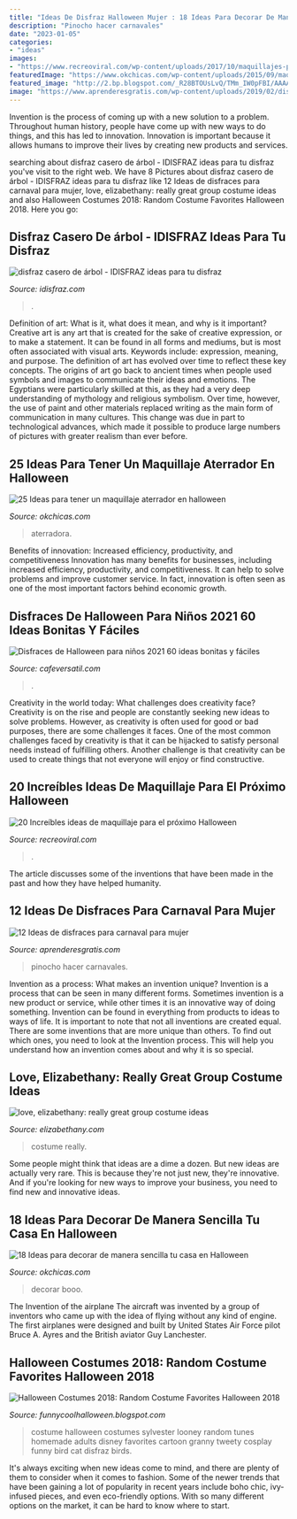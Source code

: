 ```yaml
---
title: "Ideas De Disfraz Halloween Mujer : 18 Ideas Para Decorar De Manera Sencilla Tu Casa En Halloween"
description: "Pinocho hacer carnavales"
date: "2023-01-05"
categories:
- "ideas"
images:
- "https://www.recreoviral.com/wp-content/uploads/2017/10/maquillajes-para-halloween-chidos-16-560x700.jpg"
featuredImage: "https://www.okchicas.com/wp-content/uploads/2015/09/maquillaje-para-halloween-11.jpg"
featured_image: "http://2.bp.blogspot.com/_R28BTOUsLvQ/TMm_IW0pFBI/AAAAAAAAHiI/3v5L9mr73cQ/s400/costume2.jpg"
image: "https://www.aprenderesgratis.com/wp-content/uploads/2019/02/disfraz-pinocho-748x1024.jpg"
---
```



Invention is the process of coming up with a new solution to a problem. Throughout human history, people have come up with new ways to do things, and this has led to innovation. Innovation is important because it allows humans to improve their lives by creating new products and services.

	

		
searching about disfraz casero de árbol - IDISFRAZ ideas para tu disfraz you've visit to the right web. We have 8 Pictures about disfraz casero de árbol - IDISFRAZ ideas para tu disfraz like 12 Ideas de disfraces para carnaval para mujer, love, elizabethany: really great group costume ideas and also Halloween Costumes 2018: Random Costume Favorites Halloween 2018. Here you go:
		
    
## Disfraz Casero De árbol - IDISFRAZ Ideas Para Tu Disfraz

<img loading=lazy src="https://1.bp.blogspot.com/-qdg_kEheMsg/UUDCKRNwUoI/AAAAAAAAnqc/Iyk9MLep-FU/s1600/disfraz+de+arbol+idisfraz+(7).jpg" onerror="this.onerror=null;this.src='https://tse4.mm.bing.net/th?id=OIP.Tu3F3MO3nZrk5POqiEN1sAHaLH&amp;pid=15.1';" alt="disfraz casero de árbol - IDISFRAZ ideas para tu disfraz">

_Source: idisfraz.com_

>. 

	

Definition of art: What is it, what does it mean, and why is it important?
Creative art is any art that is created for the sake of creative expression, or to make a statement. It can be found in all forms and mediums, but is most often associated with visual arts. Keywords include: expression, meaning, and purpose. The definition of art has evolved over time to reflect these key concepts.
The origins of art go back to ancient times when people used symbols and images to communicate their ideas and emotions. The Egyptians were particularly skilled at this, as they had a very deep understanding of mythology and religious symbolism. Over time, however, the use of paint and other materials replaced writing as the main form of communication in many cultures. This change was due in part to technological advances, which made it possible to produce large numbers of pictures with greater realism than ever before.

    
## 25 Ideas Para Tener Un Maquillaje Aterrador En Halloween

<img loading=lazy src="https://www.okchicas.com/wp-content/uploads/2015/09/maquillaje-para-halloween-11.jpg" onerror="this.onerror=null;this.src='https://tse1.mm.bing.net/th?id=OIP.OtoQHAJP9lJTk8ZJC4Wm_gHaHa&amp;pid=15.1';" alt="25 Ideas para tener un maquillaje aterrador en halloween">

_Source: okchicas.com_

>aterradora. 

	

Benefits of innovation: Increased efficiency, productivity, and competitiveness
Innovation has many benefits for businesses, including increased efficiency, productivity, and competitiveness. It can help to solve problems and improve customer service. In fact, innovation is often seen as one of the most important factors behind economic growth.

    
## Disfraces De Halloween Para Niños 2021 60 Ideas Bonitas Y Fáciles

<img loading=lazy src="https://cafeversatil.com/nuestroshijos/wp-content/uploads/2016/11/002-53-e1481162736899-400x574.jpg" onerror="this.onerror=null;this.src='https://tse4.mm.bing.net/th?id=OIP.O4BOkj1XFaqjtIMv62j7gwAAAA&amp;pid=15.1';" alt="Disfraces de Halloween para niños 2021 60 ideas bonitas y fáciles">

_Source: cafeversatil.com_

>. 

	

Creativity in the world today: What challenges does creativity face?
Creativity is on the rise and people are constantly seeking new ideas to solve problems. However, as creativity is often used for good or bad purposes, there are some challenges it faces. One of the most common challenges faced by creativity is that it can be hijacked to satisfy personal needs instead of fulfilling others. Another challenge is that creativity can be used to create things that not everyone will enjoy or find constructive.

    
## 20 Increíbles Ideas De Maquillaje Para El Próximo Halloween

<img loading=lazy src="https://www.recreoviral.com/wp-content/uploads/2017/10/maquillajes-para-halloween-chidos-16-560x700.jpg" onerror="this.onerror=null;this.src='https://tse4.mm.bing.net/th?id=OIP.ZP_RYEglqs7Ej2e_ejIengHaJQ&amp;pid=15.1';" alt="20 Increíbles ideas de maquillaje para el próximo Halloween">

_Source: recreoviral.com_

>. 

	

The article discusses some of the inventions that have been made in the past and how they have helped humanity.

    
## 12 Ideas De Disfraces Para Carnaval Para Mujer

<img loading=lazy src="https://www.aprenderesgratis.com/wp-content/uploads/2019/02/disfraz-pinocho-748x1024.jpg" onerror="this.onerror=null;this.src='https://tse4.mm.bing.net/th?id=OIP.Z_hB11YS5YLGdFYgK8mzLAHaKI&amp;pid=15.1';" alt="12 Ideas de disfraces para carnaval para mujer">

_Source: aprenderesgratis.com_

>pinocho hacer carnavales. 

	

Invention as a process: What makes an invention unique?
Invention is a process that can be seen in many different forms. Sometimes invention is a new product or service, while other times it is an innovative way of doing something. Invention can be found in everything from products to ideas to ways of life.
It is important to note that not all inventions are created equal. There are some inventions that are more unique than others. To find out which ones, you need to look at the Invention process. This will help you understand how an invention comes about and why it is so special.

    
## Love, Elizabethany: Really Great Group Costume Ideas

<img loading=lazy src="http://2.bp.blogspot.com/_R28BTOUsLvQ/TMm_IW0pFBI/AAAAAAAAHiI/3v5L9mr73cQ/s400/costume2.jpg" onerror="this.onerror=null;this.src='https://tse4.mm.bing.net/th?id=OIP.7wav1rDYB7MRYlEXwMQDOgAAAA&amp;pid=15.1';" alt="love, elizabethany: really great group costume ideas">

_Source: elizabethany.com_

>costume really. 

	

Some people might think that ideas are a dime a dozen. But new ideas are actually very rare. This is because they're not just new, they're innovative. And if you're looking for new ways to improve your business, you need to find new and innovative ideas.

    
## 18 Ideas Para Decorar De Manera Sencilla Tu Casa En Halloween

<img loading=lazy src="https://www.okchicas.com/wp-content/uploads/2018/08/Ideas-para-halloween-19.jpg" onerror="this.onerror=null;this.src='https://tse4.mm.bing.net/th?id=OIP.cThjX307fA9xC2MKDzoJSAHaLH&amp;pid=15.1';" alt="18 Ideas para decorar de manera sencilla tu casa en Halloween">

_Source: okchicas.com_

>decorar booo. 

	

The Invention of the airplane
The aircraft was invented by a group of inventors who came up with the idea of flying without any kind of engine. The first airplanes were designed and built by United States Air Force pilot Bruce A. Ayres and the British aviator Guy Lanchester.

    
## Halloween Costumes 2018: Random Costume Favorites Halloween 2018

<img loading=lazy src="http://3.bp.blogspot.com/-wnW9kq28YvI/UkYbA0LqdgI/AAAAAAAAH74/0OBAnrjteQI/s1600/55937b857980785c1063e35a5f1b8b71.jpg" onerror="this.onerror=null;this.src='https://tse2.mm.bing.net/th?id=OIP.c3boVh2eZmtzO9YEVIS4AQHaJ9&amp;pid=15.1';" alt="Halloween Costumes 2018: Random Costume Favorites Halloween 2018">

_Source: funnycoolhalloween.blogspot.com_

>costume halloween costumes sylvester looney random tunes homemade adults disney favorites cartoon granny tweety cosplay funny bird cat disfraz birds. 

	

It's always exciting when new ideas come to mind, and there are plenty of them to consider when it comes to fashion. Some of the newer trends that have been gaining a lot of popularity in recent years include boho chic, ivy-infused pieces, and even eco-friendly options. With so many different options on the market, it can be hard to know where to start.

